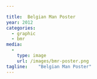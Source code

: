 ```yaml
---

title:  Belgian Man Poster
year: 2012
categories:
  - graphic
  - bmr
media:
  -
    type: image
    url: /images/bmr-poster.png
tagline:    "Belgian Man Poster"
---
```

